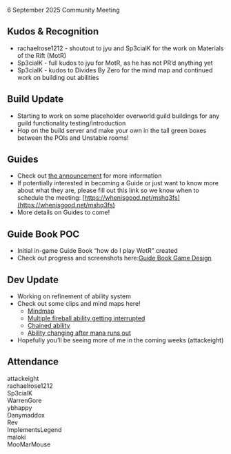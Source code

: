 6 September 2025 Community Meeting

## Kudos & Recognition

- rachaelrose1212 \- shoutout to jyu and Sp3cialK for the work on Materials of the Rift (MotR)
- Sp3cialK \- full kudos to jyu for MotR, as he has not PR’d anything yet
- Sp3cialK \- kudos to Divides By Zero for the mind map and continued work on building out abilities

## Build Update

* Starting to work on some placeholder overworld guild buildings for any guild functionality testing/introduction
* Hop on the build server and make your own in the tall green boxes between the POIs and Unstable rooms!

## Guides

* Check out [the announcement](https://discord.com/channels/1374772629298483202/1377656926602530836/1413566496051036180) for more information
* If potentially interested in becoming a Guide or just want to know more about what they are, please fill out this link so we know when to schedule the meeting: [https://whenisgood.net/mshq3fs](https://whenisgood.net/mshq3fs)
* More details on Guides to come\!

## Guide Book POC

* Initial in-game Guide Book “how do I play WotR” created
* Check out progress and screenshots here:[Guide Book Game Design](https://discord.com/channels/1374772629298483202/1412182123003252747)

## Dev Update

* Working on refinement of ability system
* Check out some clips and mind maps here\!
    * [Mindmap](https://discord.com/channels/1374772629298483202/1377670542173278279/1413683938244956260)
    * [Multiple fireball ability getting interrupted](https://discord.com/channels/1374772629298483202/1377670542173278279/1411311256916197376)
    * [Chained ability](https://discord.com/channels/1374772629298483202/1377670542173278279/1411676534913372251)
    * [Ability changing after mana runs out](https://discord.com/channels/1374772629298483202/1377670542173278279/1413410657432244244)
* Hopefully you’ll be seeing more of me in the coming weeks (attackeight)

## Attendance  
attackeight  
rachaelrose1212  
Sp3cialK  
WarrenGore  
ybhappy  
Danymaddox  
Rev  
ImplementsLegend  
maloki  
MooMarMouse